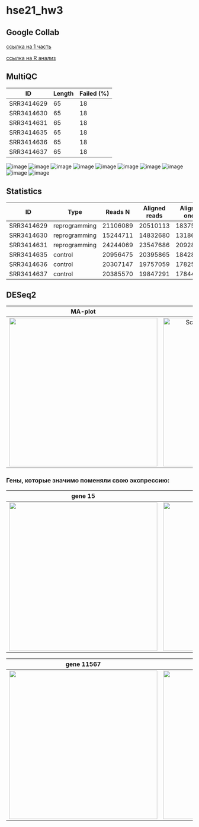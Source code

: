 # hse21_hw3
## Google Collab
[ссылка на 1 часть](https://colab.research.google.com/drive/1WIdlrOHgWDiiOR3yQSLzrB3sJNASLn6N?usp=sharing)

[ссылка на R анализ](https://colab.research.google.com/drive/1du72iSUwkuwGgHeks0FBlEmzgH3DzLAY?usp=sharing)
## MultiQC
**ID** | **Length** | **Failed (%)**
------------ | ------------- | ------------- 
SRR3414629	| 65 | 18
SRR3414630	| 65 | 18
SRR3414631	| 65 | 18
SRR3414635	| 65 | 18
SRR3414636	| 65 | 18
SRR3414637	| 65 | 18

![image](https://user-images.githubusercontent.com/55647212/144171524-7f7a64cc-a1ea-4d87-ad66-e132355db81c.png)
![image](https://user-images.githubusercontent.com/55647212/144171624-1fa60142-bd0c-41ba-bdc6-7ee9f5add9ea.png)
![image](https://user-images.githubusercontent.com/55647212/144171722-28f16820-5cb4-4809-b23e-43e7d3b74456.png)
![image](https://user-images.githubusercontent.com/55647212/144171781-1b9122d4-fe2a-4a94-8805-7327f0b239a1.png)
![image](https://user-images.githubusercontent.com/55647212/144171853-e2d2972a-4630-495d-827a-473fe769882c.png)
![image](https://user-images.githubusercontent.com/55647212/144171913-1831bb5f-8a6f-4eba-a7cf-95ae04dbf28a.png)
![image](https://user-images.githubusercontent.com/55647212/144171990-ecab01ff-ddfc-491e-bce9-35e00e85a1e4.png)
![image](https://user-images.githubusercontent.com/55647212/144172060-9bfc84a4-15d7-4bb1-a144-5b4edc90a77d.png)
![image](https://user-images.githubusercontent.com/55647212/144172108-b6504f39-6e68-40fd-bae6-5562161bf890.png)
![image](https://user-images.githubusercontent.com/55647212/144172180-364465f3-a2b8-4588-8d4b-7b2c63e8553b.png)
## Statistics
**ID** | **Type** | **Reads N** | **Aligned reads** | **Aligned once** | **Reads per gene**
------------ | ------------- | ------------- | ------------- | ------------- | -------------
SRR3414629	| reprogramming	| 21106089	| 20510113 | 18375888 | 16049609
SRR3414630	| reprogramming	| 15244711	| 14832680 | 13186139 | 11465324
SRR3414631	| reprogramming	| 24244069	| 23547686 | 20928945 | 18408851
SRR3414635	| control	| 20956475 | 20395865 | 18428317 | 16275997
SRR3414636	| control	| 20307147 | 19757059 | 17825380 | 15757580
SRR3414637	| control	| 20385570 | 19847291 | 17844858 | 15736978
## DESeq2
MA-plot | Heatmap
:-------------------------:|:-------------------------:
<img width ="400" src="https://user-images.githubusercontent.com/55647212/144243687-859138ed-fe97-4c1f-a18f-01fe2d6a7ef9.png"> | <img width="400" alt="Screen Shot 2021-12-01 at 08 33 41" src="https://user-images.githubusercontent.com/55647212/144243725-5a06a6c6-a1a7-4996-9ec0-9697add7d40d.png">

### Гены, которые значимо поменяли свою экспрессию:
gene 15 | gene 10345
:-------------------------:|:-------------------------:
<img width ="400" src="https://user-images.githubusercontent.com/55647212/144247777-63f5dd89-6646-4a0a-9182-c6edff067030.png"> | <img width ="400" src="https://user-images.githubusercontent.com/55647212/144243790-84584add-bec2-42e2-aca4-6013b338af42.png">

gene 11567 | gene 12125
:-------------------------:|:-------------------------:
<img width ="400" src="https://user-images.githubusercontent.com/55647212/144247815-2164a96b-4faf-4973-9cb7-b69315c2af9a.png"> | <img width ="400" src="https://user-images.githubusercontent.com/55647212/144243817-1fffeb0d-42f0-42e9-9732-d874936ad610.png">
